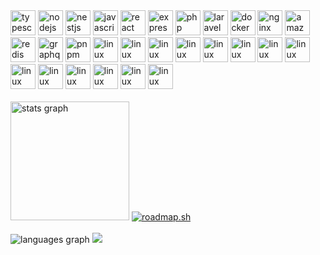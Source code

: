 <div>
  <img src="https://skillicons.dev/icons?i=ts" height="40" alt="typescript logo"  />
  <img src="https://skillicons.dev/icons?i=nodejs" height="40" alt="nodejs logo"  />
  <img src="https://skillicons.dev/icons?i=nestjs" height="40" alt="nestjs logo"  />
  <img src="https://skillicons.dev/icons?i=js" height="40" alt="javascript logo"  />
  <img src="https://skillicons.dev/icons?i=react" height="40" alt="react logo"  />
  <img src="https://skillicons.dev/icons?i=express" height="40" alt="express logo"  />
  <img src="https://skillicons.dev/icons?i=php" height="40" alt="php logo"  />
  <img src="https://skillicons.dev/icons?i=laravel" height="40" alt="laravel logo"  />
  <img src="https://skillicons.dev/icons?i=docker" height="40" alt="docker logo"  />
  <img src="https://skillicons.dev/icons?i=nginx" height="40" alt="nginx logo"  />
  <img src="https://skillicons.dev/icons?i=aws" height="40" alt="amazonwebservices logo"  />
  <img src="https://skillicons.dev/icons?i=redis" height="40" alt="redis logo"  />
  <img src="https://skillicons.dev/icons?i=graphql" height="40" alt="graphql logo"  />
  <img src="https://skillicons.dev/icons?i=pnpm" height="40" alt="pnpm logo"  />
  <img src="https://skillicons.dev/icons?i=linux" height="40" alt="linux logo"  />
  <img src="https://skillicons.dev/icons?i=prisma" height="40" alt="linux logo"  />
  <img src="https://skillicons.dev/icons?i=bash" height="40" alt="linux logo"  />
  <img src="https://skillicons.dev/icons?i=githubactions" height="40" alt="linux logo"  />
  <img src="https://skillicons.dev/icons?i=grafana" height="40" alt="linux logo"  />
  <img src="https://skillicons.dev/icons?i=rabbitmq" height="40" alt="linux logo"  />
  <img src="https://skillicons.dev/icons?i=kubernetes" height="40" alt="linux logo"  />
  <img src="https://skillicons.dev/icons?i=nextjs" height="40" alt="linux logo"  />
  <img src="https://skillicons.dev/icons?i=postman" height="40" alt="linux logo"  />
  <img src="https://skillicons.dev/icons?i=remix" height="40" alt="linux logo"  />
  <img src="https://skillicons.dev/icons?i=tailwind" height="40" alt="linux logo"  />
  <img src="https://skillicons.dev/icons?i=wordpress" height="40" alt="linux logo"  />
  <img src="https://skillicons.dev/icons?i=arduino" height="40" alt="linux logo"  />
  <img src="https://skillicons.dev/icons?i=cloudflare" height="40" alt="linux logo"  />
</div>
<br clear="both">
<div>
  <img src="https://github-readme-stats.vercel.app/api?username=nonamich&hide_title=false&hide_rank=true&show_icons=true&include_all_commits=true&count_private=true&disable_animations=false&theme=github_dark&locale=en&hide_border=true" height="190" alt="stats graph"  />
  <a href="https://roadmap.sh"><img src="https://roadmap.sh/card/wide/674354f65434bf319aa6da84?variant=dark" alt="roadmap.sh"/></a>
</div>
<br clear="both">
<div>
  <img src="https://github-readme-stats.vercel.app/api/top-langs?username=nonamich&locale=en&&langs_count=5&theme=github_dark&hide_border=true" alt="languages graph"  />
  <picture>
  <source
    srcset="https://github-readme-stats.vercel.app/api?username=anuraghazra&show_icons=true&theme=dark"
    media="(prefers-color-scheme: dark)"
  />
  <source
    srcset="https://github-readme-stats.vercel.app/api?username=anuraghazra&show_icons=true"
    media="(prefers-color-scheme: light), (prefers-color-scheme: no-preference)"
  />
  <img src="https://github-readme-stats.vercel.app/api?username=anuraghazra&show_icons=true" />
</picture>
</div>
